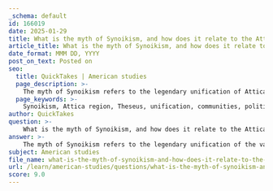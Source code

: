 ```yaml
---
_schema: default
id: 166019
date: 2025-01-29
title: What is the myth of Synoikism, and how does it relate to the Attica region?
article_title: What is the myth of Synoikism, and how does it relate to the Attica region?
date_format: MMM DD, YYYY
post_on_text: Posted on
seo:
  title: QuickTakes | American studies
  page_description: >-
    The myth of Synoikism refers to the legendary unification of Attica's communities into a political entity under Theseus, symbolizing the emergence of Athens and laying the groundwork for its democracy.
  page_keywords: >-
    Synoikism, Attica region, Theseus, unification, communities, political entity, Athens, collective identity, historical narrative, Athenian democracy, governance, cultural dynamics, civic responsibilities
author: QuickTakes
question: >-
    What is the myth of Synoikism, and how does it relate to the Attica region?
answer: >-
    The myth of Synoikism refers to the legendary unification of the various communities of the Attica region into a single political entity under the leadership of the mythical hero Theseus. This narrative is significant as it symbolizes the emergence of a collective identity among the people of Attica and marks the establishment of Athens as a central urban center.\n\nHistorically, prior to the synoikism attributed to Theseus, the population of Attica was fragmented into several independent cities, each with its own local governance structures, such as councils and magistracies. This division resulted in a lack of unified political authority, making it challenging to implement cohesive policies across the region. The myth of Synoikism thus represents a pivotal moment in the political evolution of Athens, as it laid the groundwork for the centralization of government and the eventual development of Athenian democracy.\n\nThe unification under Theseus is not only a political narrative but also reflects the cultural and social dynamics of the time, emphasizing the importance of collective identity and cooperation among the various communities of Attica. This mythological framework helped to foster a sense of belonging and shared purpose among the citizens of Athens, which would be crucial for the later establishment of democratic institutions and civic responsibilities.\n\nIn summary, the myth of Synoikism is integral to understanding the historical and cultural context of the Attica region, as it encapsulates the transition from a fragmented political landscape to a more centralized governance structure that would characterize ancient Athens.
subject: American studies
file_name: what-is-the-myth-of-synoikism-and-how-does-it-relate-to-the-attica-region.md
url: /learn/american-studies/questions/what-is-the-myth-of-synoikism-and-how-does-it-relate-to-the-attica-region
score: 9.0
---
```


&nbsp;